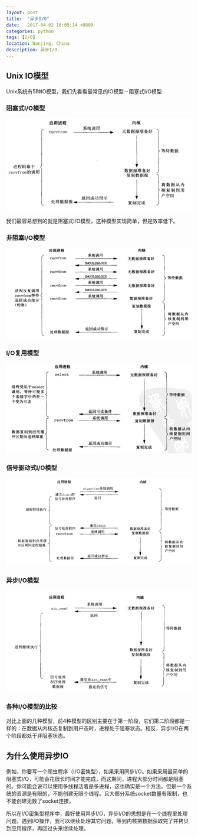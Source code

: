 ```yaml
---
layout: post
title:  "异步I/O"
date:   2017-04-02 16:05:14 +0800
categories: python
tags: [I/O]
location: Nanjing, China
description: 异步I/O.
---
```

## Unix IO模型

Unix系统有5种IO模型，我们先看看最常见的IO模型－阻塞式I/O模型

### 阻塞式I/O模型 

![io_01](/demo/io_01.png)

我们最容易想到的就是阻塞式I/O模型，这种模型实现简单，但是效率低下。

### 非阻塞I/O模型

![io_02](/demo/io_02.png)

### I/O复用模型

![io_03](/demo/io_03.png)

### 信号驱动式I/O模型

![io_04](/demo/io_04.png)

### 异步I/O模型

![io_05](/demo/io_05.png)

### 各种I/O模型的比较

对比上面的几种模型，前4种模型的区别主要在于第一阶段，它们第二阶段都是一样的：在数据从内核态复制到用户态时，进程处于阻塞状态。相反，异步I/O在两个阶段都处于非阻塞状态。

## 为什么使用异步IO

例如，你要写一个爬虫程序（I/O密集型），如果采用同步I/O。如果采用最简单的阻塞式I/O，可能会花很长时间才能完成，而这期间，进程大部分时间都是阻塞的。你可能会说可以使用多线程活着是多进程，这也确实是一个方法。但是一个系统的资源是有限的，不能创建无限个线程。且大部分系统socket数量有限制，也不能创建无数了socket连接。

所以在I/O密集型程序中，最好使用异步I/O，异步I/O的思想是在一个线程里处理问题，遇到I/O操作，我可以继续处理其它问题，等到内核把数据获取完了并拷贝到应用程序，再回过头来继续处理。